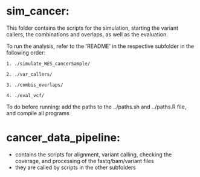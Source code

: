 # sim_cancer:

This folder contains the scripts for the simulation, starting the variant callers, the combinations and overlaps, as well as the evaluation.

To run the analysis, refer to the 'README' in the respective subfolder in the following order:

	1. ./simulate_WES_cancerSample/

	2. ./var_callers/

	3. ./combis_overlaps/

	4. ./eval_vcf/

To do before running: add the paths to the ../paths.sh and ../paths.R file, and compile all programs

# cancer_data_pipeline:
- contains the scripts for alignment, variant calling, checking the coverage, and processing of the fastq/bam/variant files
- they are called by scripts in the other subfolders


